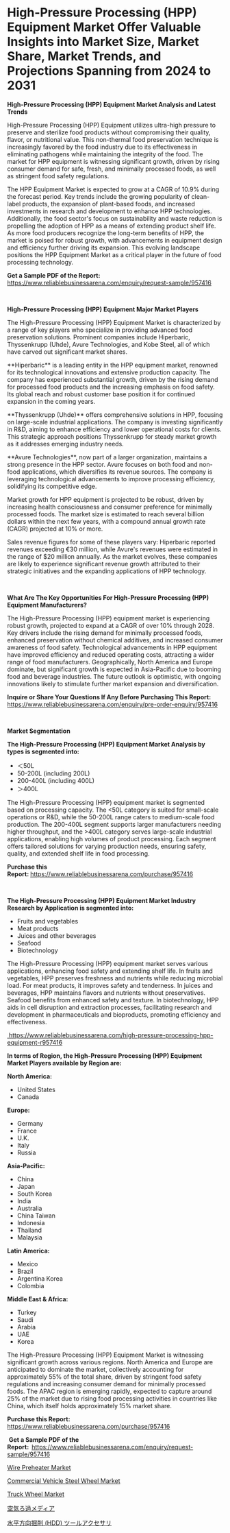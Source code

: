 <p><h1>High-Pressure Processing (HPP) Equipment Market Offer Valuable Insights into Market Size, Market Share, Market Trends, and Projections Spanning from 2024 to 2031</h1></p><p><strong>High-Pressure Processing (HPP) Equipment Market Analysis and Latest Trends</strong></p>
<p><p>High-Pressure Processing (HPP) Equipment utilizes ultra-high pressure to preserve and sterilize food products without compromising their quality, flavor, or nutritional value. This non-thermal food preservation technique is increasingly favored by the food industry due to its effectiveness in eliminating pathogens while maintaining the integrity of the food. The market for HPP equipment is witnessing significant growth, driven by rising consumer demand for safe, fresh, and minimally processed foods, as well as stringent food safety regulations.</p><p>The HPP Equipment Market is expected to grow at a CAGR of 10.9% during the forecast period. Key trends include the growing popularity of clean-label products, the expansion of plant-based foods, and increased investments in research and development to enhance HPP technologies. Additionally, the food sector's focus on sustainability and waste reduction is propelling the adoption of HPP as a means of extending product shelf life. As more food producers recognize the long-term benefits of HPP, the market is poised for robust growth, with advancements in equipment design and efficiency further driving its expansion. This evolving landscape positions the HPP Equipment Market as a critical player in the future of food processing technology.</p></p>
<p><strong>Get a Sample PDF of the Report:&nbsp;</strong> <a href="https://www.reliablebusinessarena.com/enquiry/request-sample/957416">https://www.reliablebusinessarena.com/enquiry/request-sample/957416</a></p>
<p>&nbsp;</p>
<p><strong>High-Pressure Processing (HPP) Equipment Major Market Players</strong></p>
<p><p>The High-Pressure Processing (HPP) Equipment Market is characterized by a range of key players who specialize in providing advanced food preservation solutions. Prominent companies include Hiperbaric, Thyssenkrupp (Uhde), Avure Technologies, and Kobe Steel, all of which have carved out significant market shares.</p><p>**Hiperbaric** is a leading entity in the HPP equipment market, renowned for its technological innovations and extensive production capacity. The company has experienced substantial growth, driven by the rising demand for processed food products and the increasing emphasis on food safety. Its global reach and robust customer base position it for continued expansion in the coming years.</p><p>**Thyssenkrupp (Uhde)** offers comprehensive solutions in HPP, focusing on large-scale industrial applications. The company is investing significantly in R&D, aiming to enhance efficiency and lower operational costs for clients. This strategic approach positions Thyssenkrupp for steady market growth as it addresses emerging industry needs.</p><p>**Avure Technologies**, now part of a larger organization, maintains a strong presence in the HPP sector. Avure focuses on both food and non-food applications, which diversifies its revenue sources. The company is leveraging technological advancements to improve processing efficiency, solidifying its competitive edge.</p><p>Market growth for HPP equipment is projected to be robust, driven by increasing health consciousness and consumer preference for minimally processed foods. The market size is estimated to reach several billion dollars within the next few years, with a compound annual growth rate (CAGR) projected at 10% or more.</p><p>Sales revenue figures for some of these players vary: Hiperbaric reported revenues exceeding €30 million, while Avure's revenues were estimated in the range of $20 million annually. As the market evolves, these companies are likely to experience significant revenue growth attributed to their strategic initiatives and the expanding applications of HPP technology.</p></p>
<p>&nbsp;</p>
<p><strong>What Are The Key Opportunities For High-Pressure Processing (HPP) Equipment Manufacturers?</strong></p>
<p><p>The High-Pressure Processing (HPP) equipment market is experiencing robust growth, projected to expand at a CAGR of over 10% through 2028. Key drivers include the rising demand for minimally processed foods, enhanced preservation without chemical additives, and increased consumer awareness of food safety. Technological advancements in HPP equipment have improved efficiency and reduced operating costs, attracting a wider range of food manufacturers. Geographically, North America and Europe dominate, but significant growth is expected in Asia-Pacific due to booming food and beverage industries. The future outlook is optimistic, with ongoing innovations likely to stimulate further market expansion and diversification.</p></p>
<p><strong>Inquire or Share Your Questions If Any Before Purchasing This Report:</strong> <a href="https://www.reliablebusinessarena.com/enquiry/pre-order-enquiry/957416">https://www.reliablebusinessarena.com/enquiry/pre-order-enquiry/957416</a></p>
<p>&nbsp;</p>
<p><strong>Market Segmentation</strong></p>
<p><strong>The High-Pressure Processing (HPP) Equipment Market Analysis by types is segmented into:</strong></p>
<p><ul><li>＜50L</li><li>50-200L (including 200L)</li><li>200-400L (including 400L)</li><li>＞400L</li></ul></p>
<p><p>The High-Pressure Processing (HPP) equipment market is segmented based on processing capacity. The <50L category is suited for small-scale operations or R&D, while the 50-200L range caters to medium-scale food production. The 200-400L segment supports larger manufacturers needing higher throughput, and the >400L category serves large-scale industrial applications, enabling high volumes of product processing. Each segment offers tailored solutions for varying production needs, ensuring safety, quality, and extended shelf life in food processing.</p></p>
<p><strong>Purchase this Report:&nbsp;</strong><a href="https://www.reliablebusinessarena.com/purchase/957416">https://www.reliablebusinessarena.com/purchase/957416</a></p>
<p>&nbsp;</p>
<p><strong>The High-Pressure Processing (HPP) Equipment Market Industry Research by Application is segmented into:</strong></p>
<p><ul><li>Fruits and vegetables</li><li>Meat products</li><li>Juices and other beverages</li><li>Seafood</li><li>Biotechnology</li></ul></p>
<p><p>The High-Pressure Processing (HPP) equipment market serves various applications, enhancing food safety and extending shelf life. In fruits and vegetables, HPP preserves freshness and nutrients while reducing microbial load. For meat products, it improves safety and tenderness. In juices and beverages, HPP maintains flavors and nutrients without preservatives. Seafood benefits from enhanced safety and texture. In biotechnology, HPP aids in cell disruption and extraction processes, facilitating research and development in pharmaceuticals and bioproducts, promoting efficiency and effectiveness.</p></p>
<p><a href="https://www.reliablebusinessarena.com/high-pressure-processing-hpp-equipment-r957416">&nbsp;https://www.reliablebusinessarena.com/high-pressure-processing-hpp-equipment-r957416</a></p>
<p><strong>In terms of Region, the High-Pressure Processing (HPP) Equipment Market Players available by Region are:</strong></p>
<p>
    <p> <strong> North America: </strong>
        <ul>
            <li>United States</li>
            <li>Canada</li>
        </ul>
        </p> 
    <p> <strong> Europe: </strong>
        <ul>
            <li>Germany</li>
            <li>France</li>
            <li>U.K.</li>
            <li>Italy</li>
            <li>Russia</li>
        </ul>
        </p> 
    <p> <strong> Asia-Pacific: </strong>
        <ul>
            <li>China</li>
            <li>Japan</li>
            <li>South Korea</li>
            <li>India</li>
            <li>Australia</li>
            <li>China Taiwan</li>
            <li>Indonesia</li>
            <li>Thailand</li>
            <li>Malaysia</li>
        </ul>
        </p> 
    <p> <strong> Latin America: </strong>
        <ul>
            <li>Mexico</li>
            <li>Brazil</li>
            <li>Argentina Korea</li>
            <li>Colombia</li>
        </ul>
        </p> 
    <p> <strong> Middle East & Africa: </strong>
        <ul>
            <li>Turkey</li>
            <li>Saudi</li>
            <li>Arabia</li>
            <li>UAE</li>
            <li>Korea</li>
        </ul>
    </p>
    </p>
<p><p>The High-Pressure Processing (HPP) Equipment Market is witnessing significant growth across various regions. North America and Europe are anticipated to dominate the market, collectively accounting for approximately 55% of the total share, driven by stringent food safety regulations and increasing consumer demand for minimally processed foods. The APAC region is emerging rapidly, expected to capture around 25% of the market due to rising food processing activities in countries like China, which itself holds approximately 15% market share.</p></p>
<p><strong>Purchase this Report: </strong><a href="https://www.reliablebusinessarena.com/purchase/957416">https://www.reliablebusinessarena.com/purchase/957416</a></p>
<p>&nbsp;<strong>Get a Sample PDF of the Report:&nbsp;&nbsp;</strong><a href="https://www.reliablebusinessarena.com/enquiry/request-sample/957416">https://www.reliablebusinessarena.com/enquiry/request-sample/957416</a></p>
<p><strong></strong></p>
<p><p><a href="https://medium.com/@aureliarice/the-global-wire-preheater-market-is-expected-to-witness-a-compound-annual-growth-rate-cagr-of-6-b2b97e631110">Wire Preheater Market</a></p><p><a href="https://issuu.com/reportprime-2/docs/commercial-vehicle-steel-wheel-mark_b0f5e650ad711c">Commercial Vehicle Steel Wheel Market</a></p><p><a href="https://issuu.com/reportprime-2/docs/truck-wheel-market-size-2030.pptx_1ea8411e65c6fd">Truck Wheel Market</a></p><p><a href="https://medium.com/@vedakuvlis2023/air-filtration-media-market-%E3%81%AE%E3%82%B0%E3%83%AD%E3%83%BC%E3%83%90%E3%83%AB%E5%B8%82%E5%A0%B4%E6%A6%82%E8%A6%81%E3%81%AF-%E4%B8%96%E7%95%8C%E3%81%8A%E3%82%88%E3%81%B3%E4%B8%BB%E8%A6%81%E5%B8%82%E5%A0%B4%E3%81%AB%E3%81%8A%E3%81%91%E3%82%8B%E6%A5%AD%E7%95%8C%E3%81%AB%E5%BD%B1%E9%9F%BF%E3%82%92%E4%B8%8E%E3%81%88%E3%82%8B%E4%B8%BB%E8%A6%81%E3%81%AA%E3%83%88%E3%83%AC%E3%83%B3%E3%83%89%E3%81%AB%E3%81%A4%E3%81%84%E3%81%A6-%E7%8B%AC%E8%87%AA%E3%81%AE%E8%A6%96%E7%82%B9%E3%82%92%E6%8F%90%E4%BE%9B%E3%81%97%E3%81%BE%E3%81%99-3963777bc7fa">空気ろ過メディア</a></p><p><a href="https://medium.com/@vedakuvlis2023/horizontal-directional-drilling-hdd-tools-accessories-market-%E3%81%AF-%E3%82%B3%E3%82%B9%E3%83%88%E7%AE%A1%E7%90%86%E3%81%A8%E5%8A%B9%E7%8E%87%E5%90%91%E4%B8%8A%E3%82%92%E5%84%AA%E5%85%88%E3%81%97%E3%81%BE%E3%81%99-bb396fa2c87d">水平方向掘削 (HDD) ツールアクセサリ</a></p></p>
